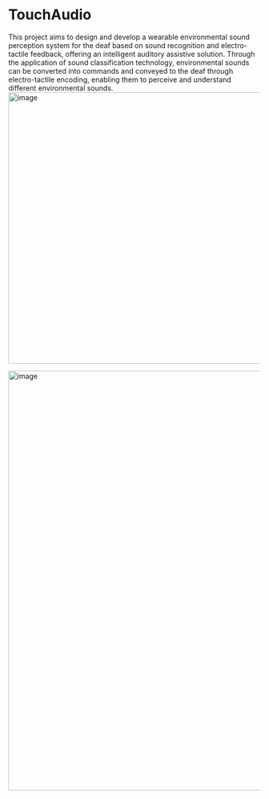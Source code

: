 # TouchAudio
 This project aims to design and develop a wearable environmental sound perception
 system for the deaf based on sound recognition and electro-tactile feedback, offering an
 intelligent auditory assistive solution. Through the application of sound classification
 technology, environmental sounds can be converted into commands and conveyed to the deaf
 through electro-tactile encoding, enabling them to perceive and understand different
 environmental sounds.
<img width="1605" height="542" alt="image" src="https://github.com/user-attachments/assets/282dac3c-d679-4a5f-9cd1-61e4006c7e6c" />

<img width="1546" height="838" alt="image" src="https://github.com/user-attachments/assets/99ea91bc-69ee-4fa6-b0e2-dc008431c95e" />
